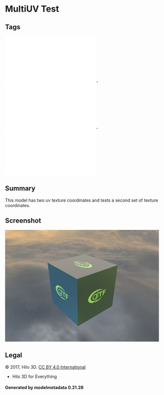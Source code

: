 # MultiUV Test

## Tags

![core](../../Models-core.md), ![testing](../../Models-testing.md), ![issues](../../Models-issues.md)

## Summary

This model has two uv texture coordinates and tests a second set of texture coordinates.

## Screenshot

![screenshot](screenshot/screenshot.jpg)

## Legal

&copy; 2017, Hilo 3D. [CC BY 4.0 International](https://creativecommons.org/licenses/by/4.0/legalcode)

 - Hilo 3D for Everything

#### Generated by modelmetadata 0.21.28